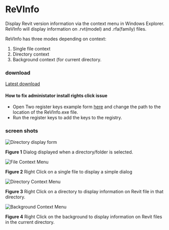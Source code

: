 # ReVInfo #

Display Revit version information via the context menu in Windows Explorer.
ReVInfo will display information on .rvt(model) and .rfa(family) files.

ReVInfo has three modes depending on context:

1. Single file context
2. Directory context
3. Background context (for current directory.

### download ###

[Latest download](https://github.com/acnicholas/revinfo/releases/latest)

#### How to fix administator install rights click issue ####

- Open Two register keys example form [here](./Reg%20files/) and change the path to the location of the ReVInfo.exe file.
- Run the register keys to add the keys to the registry.

### screen shots ###


![Directory display form](img/form.png "Directory display form")

**Figure 1** Dialog displayed when a directory/folder is selected.



![File Context Menu](img/file_context.png "File Context Menu")

**Figure 2** Right Click on a single file to display a simple dialog



![Directory Context Menu](img/dir_context.png "Directory Context Menu")

**Figure 3** Right Click on a directory to display information on Revit file in that directory.



![Background Context Menu](img/bg_context.png "Background Context Menu")

**Figure 4** Right Click on the background to display information on Revit files in the current directory.




